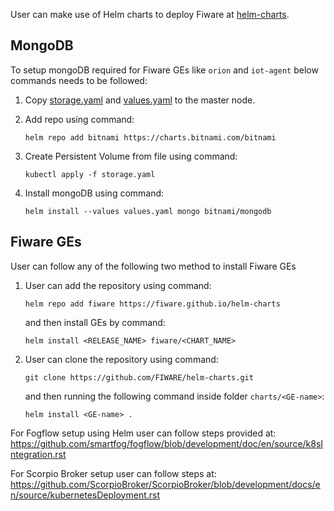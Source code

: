 User can make use of Helm charts to deploy Fiware at [helm-charts](https://github.com/FIWARE/helm-charts).

## MongoDB
To setup mongoDB required for Fiware GEs like ```orion``` and ```iot-agent``` below commands needs to be followed:

1. Copy [storage.yaml](https://github.com/Fiware-Community/kubernetes-in-FiwareLab/blob/main/docs/Fiware%20GEs/storage.yaml) and [values.yaml](https://github.com/Fiware-Community/kubernetes-in-FiwareLab/blob/main/docs/Fiware%20GEs/values.yaml) to the master node.

2. Add repo using command:

   ```helm repo add bitnami https://charts.bitnami.com/bitnami```

3. Create Persistent Volume from file using command:

   ```kubectl apply -f storage.yaml```

4. Install mongoDB using command:

   ```helm install --values values.yaml mongo bitnami/mongodb```

## Fiware GEs

User can follow any of the following two method to install Fiware GEs 

1. User can add the repository using command:

   ```helm repo add fiware https://fiware.github.io/helm-charts```

   and then install GEs by command:

   ```helm install <RELEASE_NAME> fiware/<CHART_NAME>```

2. User can clone the repository using command:

   ```git clone https://github.com/FIWARE/helm-charts.git```

   and then running the following command inside folder ```charts/<GE-name>```:

   ```helm install <GE-name> .```

For Fogflow setup using Helm user can follow steps provided at: https://github.com/smartfog/fogflow/blob/development/doc/en/source/k8sIntegration.rst

For Scorpio Broker setup user can follow steps at: https://github.com/ScorpioBroker/ScorpioBroker/blob/development/docs/en/source/kubernetesDeployment.rst
